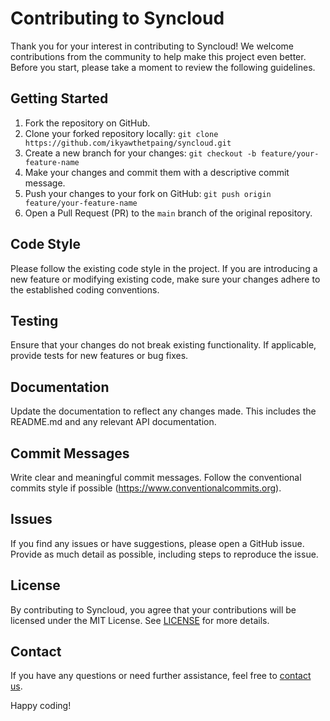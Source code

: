 # Contributing to Syncloud

Thank you for your interest in contributing to Syncloud! We welcome contributions from the community to help make this project even better. Before you start, please take a moment to review the following guidelines.

## Getting Started

1. Fork the repository on GitHub.
2. Clone your forked repository locally: `git clone https://github.com/ikyawthetpaing/syncloud.git`
3. Create a new branch for your changes: `git checkout -b feature/your-feature-name`
4. Make your changes and commit them with a descriptive commit message.
5. Push your changes to your fork on GitHub: `git push origin feature/your-feature-name`
6. Open a Pull Request (PR) to the `main` branch of the original repository.

## Code Style

Please follow the existing code style in the project. If you are introducing a new feature or modifying existing code, make sure your changes adhere to the established coding conventions.

## Testing

Ensure that your changes do not break existing functionality. If applicable, provide tests for new features or bug fixes.

## Documentation

Update the documentation to reflect any changes made. This includes the README.md and any relevant API documentation.

## Commit Messages

Write clear and meaningful commit messages. Follow the conventional commits style if possible (https://www.conventionalcommits.org).

## Issues

If you find any issues or have suggestions, please open a GitHub issue. Provide as much detail as possible, including steps to reproduce the issue.

## License

By contributing to Syncloud, you agree that your contributions will be licensed under the MIT License. See [LICENSE](LICENSE) for more details.

## Contact

If you have any questions or need further assistance, feel free to [contact us](mailto:ikyawthetpaing@gmail.com).

Happy coding!

